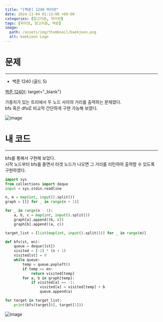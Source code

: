 ```yaml
---
title: "[백준] 1240 파이썬"
date: 2024-11-04 01:13:00 +09:00
categories: [알고리즘, 파이썬]
tags: [파이썬, 알고리즘, 백준]
image:
  path: /assets/img/thumbnail/baekjoon.png
  alt: baekjoon Logo
---
```

# 문제
---
- 백준 1240 (골드 5)

[백준 1240](https://www.acmicpc.net/problem/1240){: target="_blank"}

가중치가 있는 트리에서 두 노드 사이의 거리를 출력하는 문제였다.   
bfs 혹은 dfs로 비교적 간단하게 구현 가능해 보였다.

![image](https://github.com/user-attachments/assets/ccd0c425-cd39-4068-9ebf-e7fc1407db81)

# 내 코드
---
bfs를 통해서 구현해 보았다.   
시작 노드부터 bfs를 돌면서 타겟 노드가 나오면 그 거리를 리턴하여 출력할 수 있도록 구현하였다.   

```python
import sys
from collections import deque
input = sys.stdin.readline

n, m = map(int, input().split())
graph = [[] for _ in range(n + 1)]

for _ in range(n - 1):
    a, b, c = map(int, input().split())
    graph[a].append((b, c))
    graph[b].append((a, c))

target_list = [list(map(int, input().split())) for _ in range(m)]

def bfs(st, en):
    queue = deque([st])
    visited = [-1] * (n + 1)
    visited[st] = 0
    while queue:
        temp = queue.popleft()
        if temp == en:
            return visited[temp]
        for a, b in graph[temp]:
            if visited[a] == -1:
                visited[a] = visited[temp] + b
                queue.append(a)

for target in target_list:
    print(bfs(target[0], target[1]))
```

![image](https://github.com/user-attachments/assets/8800cd16-cb79-4d1a-8d32-c9f4e5182833)
